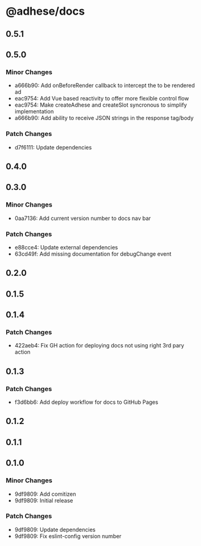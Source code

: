 # @adhese/docs

## 0.5.1

## 0.5.0

### Minor Changes

- a666b90: Add onBeforeRender callback to intercept the to be rendered ad
- eac9754: Add Vue based reactivity to offer more flexible control flow
- eac9754: Make createAdhese and createSlot syncronous to simplify implementation
- a666b90: Add ability to receive JSON strings in the response tag/body

### Patch Changes

- d7f6111: Update dependencies

## 0.4.0

## 0.3.0

### Minor Changes

- 0aa7136: Add current version number to docs nav bar

### Patch Changes

- e88cce4: Update external dependencies
- 63cd49f: Add missing documentation for debugChange event

## 0.2.0

## 0.1.5

## 0.1.4

### Patch Changes

- 422aeb4: Fix GH action for deploying docs not using right 3rd pary action

## 0.1.3

### Patch Changes

- f3d6bb6: Add deploy workflow for docs to GitHub Pages

## 0.1.2

## 0.1.1

## 0.1.0

### Minor Changes

- 9df9809: Add comitizen
- 9df9809: Initial release

### Patch Changes

- 9df9809: Update dependencies
- 9df9809: Fix eslint-config version number
